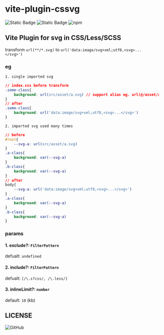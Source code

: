 # vite-plugin-cssvg #

![Static Badge](https://img.shields.io/badge/author-jxk-blue)
![Static Badge](https://img.shields.io/badge/version-1.0.0-brightyellow)
![npm](https://img.shields.io/npm/dw/%40jackjiang18/vite-plugin-cssvg)


## Vite Plugin for svg in CSS/Less/SCSS ##

transform `url(**/*.svg)` to `url('data:image/svg+xml;utf8,<svg>...</svg>')`

### eg ###

```css
1. single imported svg

// index.css before transform
.some-class{
    background: url(src/asset/a.svg) // support alias eg. url(@/asset/a.svg)
}
// after 
.some-class{
    background: url('data:image/svg+xml;utf8,<svg>...</svg>')
}

2. imported svg used many times

// before
#root{
    --svg-a: url(src/asset/a.svg)
}
.a-class{
    background: var(--svg-a)
}
.b-class{
    background: var(--svg-a)
}
// after
body{
    --svg-a: url('data:image/svg+xml;utf8,<svg>...</svg>')
}
.a-class{
    background: var(--svg-a)
}
.b-class{
    background: var(--svg-a)
}
```

### params ###

#### 1. exclude?: `FilterPattern` ####

defualt: `undefined`

#### 2. include?: `FilterPattern` ####

defualt: `[/\.s?css/, /\.less/]`

#### 3. inlineLimit?: `number` ####

default: `10` (kb)

## LICENSE ##

![GitHub](https://img.shields.io/github/license/yinguobing/cnn-facial-landmark)